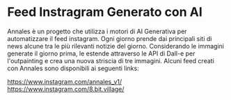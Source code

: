 # Feed Instragram Generato con AI

Annales è un progetto che utilizza i motori di AI Generativa per automatizzare il feed instagram.
Ogni giorno prende dai principali siti di news alcune tra le più rilevanti notizie del giorno.
Considerando le immagini generate il giorno prima, le estende attraverso le API di Dall-e per l'outpainting e crea una nuova striscia di tre immagini.
Alcuni feed creati con Annales sono disponibili ai seguenti links:

https://www.instagram.com/annales_v1/
https://www.instagram.com/8.bit.village/
